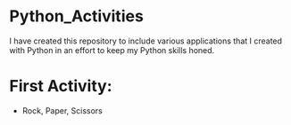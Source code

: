 # Python_Activities
I have created this repository to include various applications that I created with Python in an effort to keep my Python skills honed.

# First Activity:
- Rock, Paper, Scissors
